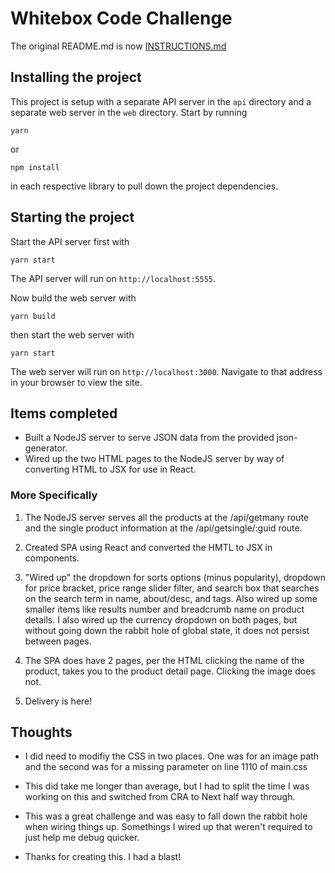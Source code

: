 # Whitebox Code Challenge

The original README.md is now [INSTRUCTIONS.md](./INSTRUCTIONS.md)

## Installing the project

This project is setup with a separate API server in the `api` directory and a separate web server in the `web` directory.  Start by running 

```
yarn
```

or 

```
npm install
```

in each respective library to pull down the project dependencies.  

## Starting the project

Start the API server first with 

```
yarn start
```

The API server will run on `http://localhost:5555`.

Now build the web server with

```
yarn build
```

then start the web server with

```
yarn start
```

The web server will run on `http://localhost:3000`.  Navigate to that address in your browser to view the site.

## Items completed

* Built a NodeJS server to serve JSON data from the provided json-generator.
* Wired up the two HTML pages to the NodeJS server by way of converting HTML to JSX for use in React.

### More Specifically

1. The NodeJS server serves all the products at the /api/getmany route and the single product information at the /api/getsingle/:guid route.

2. Created SPA using React and converted the HMTL to JSX in components.

3. "Wired up" the dropdown for sorts options (minus popularity), dropdown for price bracket, price range slider filter, and search box that searches on the search term in name, about/desc, and tags. Also wired up some smaller items like results number and breadcrumb name on product details.  I also wired up the currency dropdown on both pages, but without going down the rabbit hole of global state, it does not persist between pages.

4. The SPA does have 2 pages, per the HTML clicking the name of the product, takes you to the product detail page.  Clicking the image does not.

5. Delivery is here!

## Thoughts

* I did need to modifiy the CSS in two places.  One was for an image path and the second was for a missing parameter on line 1110 of main.css

* This did take me longer than average, but I had to split the time I was working on this and switched from CRA to Next half way through.

* This was a great challenge and was easy to fall down the rabbit hole when wiring things up.  Somethings I wired up that weren't required to just help me debug quicker.

* Thanks for creating this.  I had a blast!
